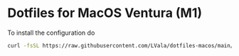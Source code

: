 # Dotfiles for MacOS Ventura (M1)

To install the configuration do
```bash
curl -fsSL https://raw.githubusercontent.com/LVala/dotfiles-macos/main/scripts/install.sh | sh
```

